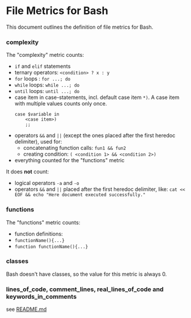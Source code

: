 # File Metrics for Bash

This document outlines the definition of file metrics for Bash.

### complexity

The "complexity" metric counts:

-   `if` and `elif` statements
-   ternary operators: `<condition> ? x : y`
-   `for` loops : `for ...; do`
-   `while` loops: `while ...; do`
-   `until` loops: `until ...; do`
-   case item in case-statements, incl. default case item `*)`. A case item with multiple values counts only once.
      ```
      case $variable in
          <case item>)
          ;;
      ```
-   operators `&&` and `||` (except the ones placed after the first heredoc delimiter), used for:
    - concatenating function calls: `fun1 && fun2`
    - creating condition: `( <condition 1> && <condition 2>)`
-   everything counted for the "functions" metric

It does **not** count:

-   logical operators `-a` and `-o`
-   operators `&&` and `||` placed after the first heredoc delimiter, like: `cat << EOF && echo "Here document executed successfully."`

### functions

The "functions" metric counts:

-   function definitions:
  - `functionName(){...}`
  - `function functionName(){...}`

### classes

Bash doesn't have classes, so the value for this metric is always 0.

### lines_of_code, comment_lines, real_lines_of_code and keywords_in_comments

see [README.md](../README.md)
